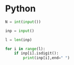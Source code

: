 <h1> Python </h1>

```python
N = int(input())

inp = input()

l = len(inp)

for i in range(l):
    if inp[i].isdigit():
        print(inp[i],end=" ")
  ```  
